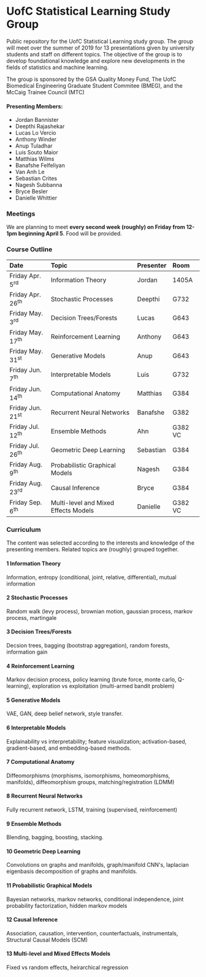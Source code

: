 # UofC Statistical Learning Study Group
Public repository for the UofC Statistical Learning study group. The group will meet over the summer of 2019 for 13 presentations given by university students and staff on different topics. The objective of the group is to develop foundational knowledge and explore new developments in the fields of statistics and machine learning. 

The group is sponsored by the GSA Quality Money Fund, The UofC Biomedical Engineering Graduate Student Commitee (BMEG), and the McCaig Trainee Council (MTC)

#### Presenting Members:
- Jordan Bannister
- Deepthi Rajashekar
- Lucas Lo Vercio
- Anthony Winder
- Anup Tuladhar
- Luis Souto Maior
- Matthias Wilms
- Banafshe Felfeliyan
- Van Anh Le
- Sebastian Crites
- Nagesh Subbanna
- Bryce Besler
- Danielle Whittier



### Meetings
We are planning to meet **every second week (roughly) on Friday from 12-1pm beginning April 5**. Food will be provided. 

### Course Outline

| Date                     | Topic                                          | Presenter    |Room  |
|:------------------------ |:---------------------------------------------- |:---------    |:-----|
| Friday Apr. 5<sup>rd</sup>      | Information Theory                      | Jordan       |1405A |
| Friday Apr. 26<sup>th</sup>     | Stochastic Processes                    | Deepthi      |G732  |
| Friday May. 3<sup>rd</sup>      | Decision Trees/Forests                  | Lucas        |G643  |
| Friday May. 17<sup>th</sup>     | Reinforcement Learning                  | Anthony      |G643  |
| Friday May. 31<sup>st</sup>     | Generative Models                       | Anup         |G643  |
| Friday Jun. 7<sup>th</sup>      | Interpretable Models                    | Luis         |G732  |
| Friday Jun. 14<sup>th</sup>     | Computational Anatomy                   | Matthias     |G384  |
| Friday Jun. 21<sup>st</sup>     | Recurrent Neural Networks               | Banafshe     |G382  |
| Friday Jul. 12<sup>th</sup>     | Ensemble Methods                        | Ahn          | G382 VC |
| Friday Jul. 26<sup>th</sup>     | Geometric Deep Learning                 | Sebastian    | G384 |
| Friday Aug. 9<sup>th</sup>      | Probabilistic Graphical Models          | Nagesh       | G384 |
| Friday Aug. 23<sup>rd</sup>     | Causal Inference                        | Bryce        | G384 |
| Friday Sep. 6<sup>th</sup>      | Multi-level and Mixed Effects Models    | Danielle     | G382 VC |

### Curriculum
The content was selected according to the interests and knowledge of the presenting members. Related topics are (roughly) grouped together.

#### 1 Information Theory 
Information, entropy (conditional, joint, relative, differential), mutual information

#### 2 Stochastic Processes
Random walk (levy process), brownian motion, gaussian process, markov process, martingale

#### 3 Decision Trees/Forests 
Decsion trees, bagging (bootstrap aggregation), random forests, information gain

#### 4 Reinforcement Learning 
Markov decision process, policy learning (brute force, monte carlo, Q-learning), exploration vs exploitation (multi-armed bandit problem)

#### 5 Generative Models 
VAE, GAN, deep belief network, style transfer.

#### 6 Interpretable Models
Explainability vs interpretability; feature visualization; activation-based, gradient-based, and embedding-based methods. 

#### 7 Computational Anatomy 
Diffeomorphisms (morphisms, isomorphisms, homeomorphisms, manifolds), diffeomorphism groups, matching/registration (LDMM)

#### 8 Recurrent Neural Networks 
Fully recurrent network, LSTM, training (supervised, reinforcement)

#### 9 Ensemble Methods
Blending, bagging, boosting, stacking.

#### 10 Geometric Deep Learning 
Convolutions on graphs and manifolds, graph/manifold CNN's, laplacian eigenbasis decomposition of graphs and manifolds.

#### 11 Probabilistic Graphical Models
Bayesian networks, markov networks, conditional independence, joint probability factorization, hidden markov models

#### 12 Causal Inference
Association, causation, intervention, counterfactuals, instrumentals, Structural Causal Models (SCM)

#### 13 Multi-level and Mixed Effects Models 
Fixed vs random effects, heirarchical regression
